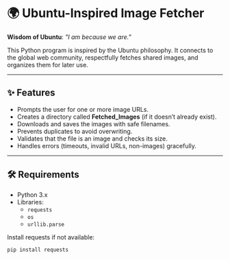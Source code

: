 # 🌍 Ubuntu-Inspired Image Fetcher

**Wisdom of Ubuntu**: *"I am because we are."*

This Python program is inspired by the Ubuntu philosophy. It connects to the global web community, respectfully fetches shared images, and organizes them for later use.  

---

## ✨ Features
- Prompts the user for one or more image URLs.  
- Creates a directory called **Fetched_Images** (if it doesn’t already exist).  
- Downloads and saves the images with safe filenames.  
- Prevents duplicates to avoid overwriting.  
- Validates that the file is an image and checks its size.  
- Handles errors (timeouts, invalid URLs, non-images) gracefully.  

---

## 🛠️ Requirements
- Python 3.x  
- Libraries:  
  - `requests`  
  - `os`  
  - `urllib.parse`  

Install requests if not available:  
```bash
pip install requests
